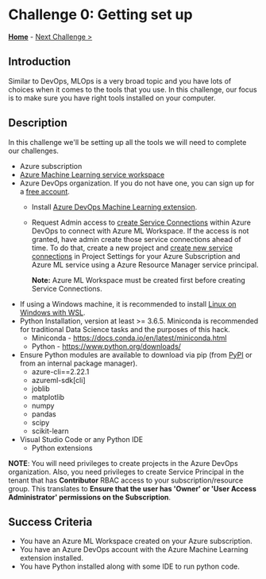 # Challenge 0: Getting set up

**[Home](../README.md)** - [Next Challenge >](./Challenge-01.md)

## Introduction

Similar to DevOps, MLOps is a very broad topic and you have lots of choices when it comes to the tools that you use. In this challenge, our focus is to make sure you have right tools installed on your computer.

## Description

In this challenge we'll be setting up all the tools we will need to complete our challenges.

- Azure subscription
- [Azure Machine Learning service workspace](https://ml.azure.com/) 
- Azure DevOps organization. If you do not have one, you can sign up for a [free account](https://azure.microsoft.com/en-us/services/devops/).
  - Install [Azure DevOps Machine Learning extension](https://marketplace.visualstudio.com/items?itemName=ms-air-aiagility.vss-services-azureml).
  - Request Admin access to [create Service Connections](https://docs.microsoft.com/en-us/azure/devops/pipelines/library/service-endpoints?view=azure-devops&tabs=yaml) within Azure DevOps to connect with Azure ML Workspace. If the access is not granted, have admin create those service connections ahead of time. To do that, create a new project and [create new service connections](https://docs.microsoft.com/en-us/azure/devops/pipelines/library/service-endpoints?view=azure-devops&tabs=yaml) in Project Settings for your Azure Subscription and Azure ML service using a Azure Resource Manager service principal.

    **Note:** Azure ML Workspace must be created first before creating Service Connections.
- If using a Windows machine, it is recommended to install [Linux on Windows with WSL](https://docs.microsoft.com/en-us/windows/wsl/install).
- Python Installation, version at least \>= 3.6.5. Miniconda is recommended for traditional Data Science tasks and the purposes of this hack.
  - Miniconda - <https://docs.conda.io/en/latest/miniconda.html>
  - Python - <https://www.python.org/downloads/>
- Ensure Python modules are available to download via pip (from [PyPI](https://pypi.org) or from an internal package manager).
  - azure-cli==2.22.1
  - azureml-sdk[cli]
  - joblib
  - matplotlib
  - numpy
  - pandas
  - scipy
  - scikit-learn
- Visual Studio Code or any Python IDE
  - Python extensions

**NOTE**: You will need privileges to create projects in the Azure DevOps organization. Also, you need privileges to create Service Principal in the tenant that has **Contributor** RBAC access to your subscription/resource group. This translates to **Ensure that the user has 'Owner' or 'User Access Administrator' permissions on the Subscription**.

## Success Criteria

- You have an Azure ML Workspace created on your Azure subscription.
- You have an Azure DevOps account with the Azure Machine Learning extension installed.
- You have Python installed along with some IDE to run python code.

